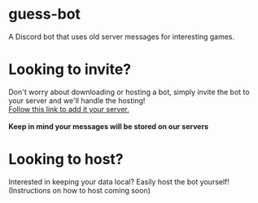 # guess-bot
A Discord bot that uses old server messages for interesting games.

# Looking to invite?
Don't worry about downloading or hosting a bot, simply invite the bot to your server and we'll handle the hosting!\
[Follow this link to add it your server.](https://discord.com/api/oauth2/authorize?client_id=899041327340204062&permissions=76864&scope=bot) \
\
**Keep in mind your messages will be stored on our servers**

# Looking to host?
Interested in keeping your data local? Easily host the bot yourself!\
(Instructions on how to host coming soon)
